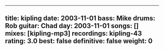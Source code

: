
---
title: kipling
date: 2003-11-01
bass:	Mike
drums:	Rob
guitar:	Chad
day: 2003-11-01
songs: []
mixes: [kipling-mp3]
recordings: kipling-43
rating: 3.0
best: false
definitive: false
weight: 0
---
